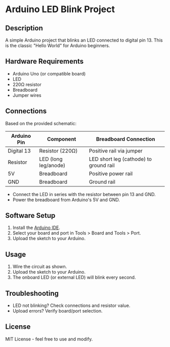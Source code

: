 # Arduino LED Blink Project

## Description
A simple Arduino project that blinks an LED connected to digital pin 13. This is the classic "Hello World" for Arduino beginners.

## Hardware Requirements
- Arduino Uno (or compatible board)
- LED
- 220Ω resistor
- Breadboard
- Jumper wires

## Connections
Based on the provided schematic:

| Arduino Pin | Component | Breadboard Connection |
|-------------|-----------|-----------------------|
| Digital 13 | Resistor (220Ω) | Positive rail via jumper |
| Resistor | LED (long leg/anode) | LED short leg (cathode) to ground rail |
| 5V | Breadboard | Positive power rail |
| GND | Breadboard | Ground rail |

- Connect the LED in series with the resistor between pin 13 and GND.
- Power the breadboard from Arduino's 5V and GND.

## Software Setup
1. Install the [Arduino IDE](https://www.arduino.cc/en/software).
2. Select your board and port in Tools > Board and Tools > Port.
3. Upload the sketch to your Arduino.

## Usage
1. Wire the circuit as shown.
2. Upload the sketch to your Arduino.
3. The onboard LED (or external LED) will blink every second.

## Troubleshooting
- LED not blinking? Check connections and resistor value.
- Upload errors? Verify board/port selection.

## License
MIT License - feel free to use and modify.